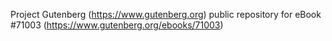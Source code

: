 Project Gutenberg (https://www.gutenberg.org) public repository for
eBook #71003 (https://www.gutenberg.org/ebooks/71003)
